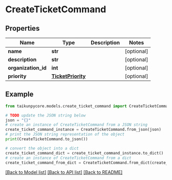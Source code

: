 # CreateTicketCommand


## Properties

Name | Type | Description | Notes
------------ | ------------- | ------------- | -------------
**name** | **str** |  | [optional] 
**description** | **str** |  | [optional] 
**organization_id** | **int** |  | [optional] 
**priority** | [**TicketPriority**](TicketPriority.md) |  | [optional] 

## Example

```python
from taikunpycore.models.create_ticket_command import CreateTicketCommand

# TODO update the JSON string below
json = "{}"
# create an instance of CreateTicketCommand from a JSON string
create_ticket_command_instance = CreateTicketCommand.from_json(json)
# print the JSON string representation of the object
print(CreateTicketCommand.to_json())

# convert the object into a dict
create_ticket_command_dict = create_ticket_command_instance.to_dict()
# create an instance of CreateTicketCommand from a dict
create_ticket_command_from_dict = CreateTicketCommand.from_dict(create_ticket_command_dict)
```
[[Back to Model list]](../README.md#documentation-for-models) [[Back to API list]](../README.md#documentation-for-api-endpoints) [[Back to README]](../README.md)


